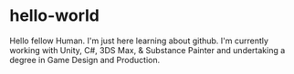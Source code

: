 # hello-world
Hello fellow Human.
I'm just here learning about github.
I'm currently working with Unity, C#, 3DS Max, & Substance Painter
and undertaking a degree in Game Design and Production.
